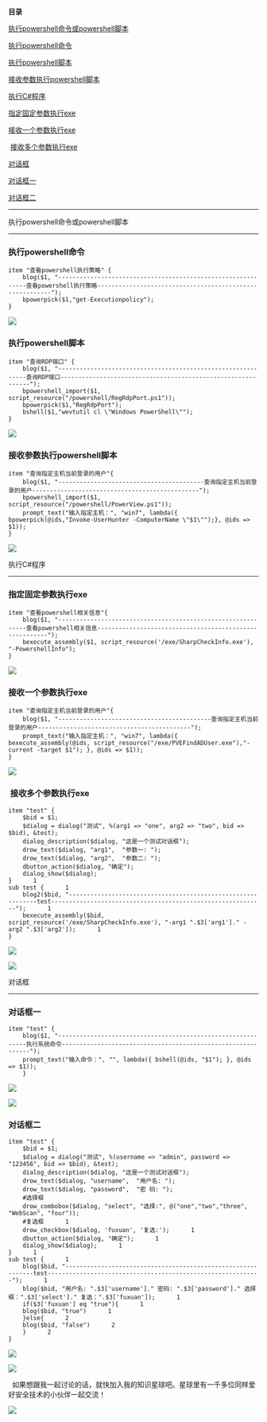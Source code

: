 **目录**

[执行powershell命令或powershell脚本](#t0 "执行powershell命令或powershell脚本")

[执行powershell命令](#t1 "执行powershell命令")

[执行powershell脚本](#t2 "执行powershell脚本")

[接收参数执行powershell脚本](#t3 "接收参数执行powershell脚本")

[执行C#程序](#t4 "执行C#程序")

[指定固定参数执行exe](#t5 "指定固定参数执行exe")

[接收一个参数执行exe](#t6 "接收一个参数执行exe")

 [接收多个参数执行exe](#t7 " 接收多个参数执行exe")

[对话框](#t8 "对话框")

[对话框一](#t9 "对话框一")

[对话框二](#t10 "对话框二")

* * *

执行powershell命令或powershell脚本
---------------------------

### 执行powershell命令

```
item "查看powershell执行策略" {      
    blog($1, "-------------------------------------------------------------查看powershell执行策略---------------------------------------------------------");      
    bpowerpick($1,"get-Executionpolicy");      
}
```


![](https://img-blog.csdnimg.cn/20210107173911400.png)

### 执行powershell脚本

```
item "查询RDP端口" {      
    blog($1, "-------------------------------------------------------------查询RDP端口-------------------------------------------------------------");      
    bpowershell_import($1, script_resource("/powershell/RegRdpPort.ps1"));      
    bpowerpick($1,"RegRdpPort");      
    bshell($1,"wevtutil cl \"Windows PowerShell\"");      
}
```


![](https://img-blog.csdnimg.cn/20210107174140828.png)

### 接收参数执行powershell脚本

```
item "查询指定主机当前登录的用户"{      
	blog($1, "-----------------------------------------查询指定主机当前登录的用户-----------------------------------------------");      
	bpowershell_import($1, script_resource("/powershell/PowerView.ps1"));      
	prompt_text("输入指定主机：", "win7", lambda({ bpowerpick(@ids,"Invoke-UserHunter -ComputerName \"$1\"");}, @ids => $1));      
}
```


![](https://img-blog.csdnimg.cn/20210210202145909.png)

执行C#程序
------

### 指定固定参数执行exe

```
item "查看powershell相关信息"{      
    blog($1, "-------------------------------------------------------------查看powershell相关信息--------------------------------------------------------");      
    bexecute_assembly($1, script_resource('/exe/SharpCheckInfo.exe'), "-PowershellInfo");      
}
```


![](https://img-blog.csdnimg.cn/20210107174407818.png?x-oss-process=image/watermark,type_ZmFuZ3poZW5naGVpdGk,shadow_10,text_aHR0cHM6Ly9ibG9nLmNzZG4ubmV0L3FxXzM2MTE5MTky,size_16,color_FFFFFF,t_70)

### 接收一个参数执行exe

```
item "查询指定主机当前登录的用户"{      
	blog($1, "-------------------------------------------查询指定主机当前登录的用户-------------------------------------------");      
	prompt_text("输入指定主机：", "win7", lambda({ bexecute_assembly(@ids, script_resource("/exe/PVEFindADUser.exe"),"-current -target $1"); }, @ids => $1));      
}
```


![](https://img-blog.csdnimg.cn/20210210201944511.png)

###  接收多个参数执行exe

```
item "test" {      
    $bid = $1;      
    $dialog = dialog("测试", %(arg1 => "one", arg2 => "two", bid => $bid), &test);      
    dialog_description($dialog, "这是一个测试对话框");      
    drow_text($dialog, "arg1",  "参数一: ");      
    drow_text($dialog, "arg2",  "参数二: ");      
    dbutton_action($dialog, "确定");      
    dialog_show($dialog);      
}      1
sub test {      1
    blog2($bid, "-------------------------------------------------------------test------------------------------------------------------------");      1
    bexecute_assembly($bid, script_resource('/exe/SharpCheckInfo.exe'), "-arg1 ".$3['arg1']." -arg2 ".$3['arg2']);      1
}
```


![](https://img-blog.csdnimg.cn/20210107201905641.png)

![](https://img-blog.csdnimg.cn/20210107201947317.png)

对话框
---

### **对话框一**

```
item "test" {      
    blog($1, "-------------------------------------------------------------执行系统命令-------------------------------------------------------------");      
    prompt_text("输入命令：", "", lambda({ bshell(@ids, "$1"); }, @ids => $1));      
    }
```


![](https://img-blog.csdnimg.cn/20210107203705832.png)

![](https://img-blog.csdnimg.cn/20210107203631410.png)

### **对话框二**

```
item "test" {      
    $bid = $1;      
    $dialog = dialog("测试", %(username => "admin", password => "123456", bid => $bid), &test);      
    dialog_description($dialog, "这是一个测试对话框");      
    drow_text($dialog, "username",  "用户名: ");      
    drow_text($dialog, "password",  "密 码: ");      
    #选择框      
    drow_combobox($dialog, "select", "选择:", @("one","two","three", "WebScan", "four"));      
    #复选框      1
    drow_checkbox($dialog, 'fuxuan', '复选:');      1
    dbutton_action($dialog, "确定");      1
    dialog_show($dialog);      1
}      1
sub test {      1
    blog($bid, "-------------------------------------------------------------test------------------------------------------------------------");      1
    blog($bid, "用户名: ".$3['username']." 密码: ".$3['password']." 选择框：".$3['select']." 复选：".$3['fuxuan']);      1
    if($3['fuxuan'] eq "true"){      1
	blog($bid, "true")      1
    }else{      2
	blog($bid, "false")      2
    }      2
}
```


![](https://img-blog.csdnimg.cn/2021010718462214.png?x-oss-process=image/watermark,type_ZmFuZ3poZW5naGVpdGk,shadow_10,text_aHR0cHM6Ly9ibG9nLmNzZG4ubmV0L3FxXzM2MTE5MTky,size_16,color_FFFFFF,t_70)

![](https://img-blog.csdnimg.cn/20210107204329837.png)

  如果想跟我一起讨论的话，就快加入我的知识星球吧。星球里有一千多位同样爱好安全技术的小伙伴一起交流！

![](https://img-blog.csdnimg.cn/1219ed79e9ed449d85d27b732cda5ea6.jpg)